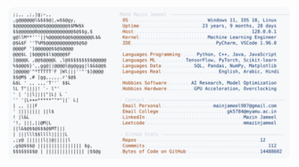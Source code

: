 <picture>
  <source srcset="https://raw.githubusercontent.com/mmazinjameel/mmazinjameel/main/dark_mode.svg?v=1756807887" media="(prefers-color-scheme: dark)">
  <img src="https://raw.githubusercontent.com/mmazinjameel/mmazinjameel/main/light_mode.svg?v=1756807887">
</picture>
